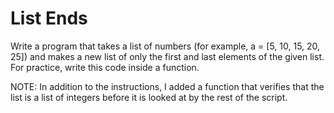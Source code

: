 # List Ends  
Write a program that takes a list of numbers (for example, a = [5, 10, 15, 20, 25]) and makes a new list of only the first and last elements of the given list. For practice, write this code inside a function.  
  
NOTE: In addition to the instructions, I added a function that verifies that the list is a list of integers before it is looked at by the rest of the script.
